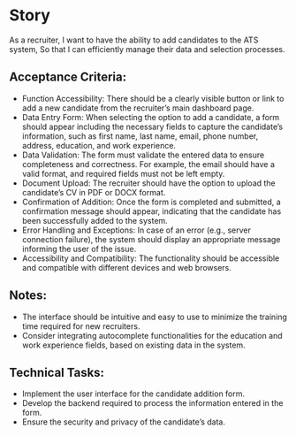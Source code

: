 # Story

As a recruiter,
I want to have the ability to add candidates to the ATS system,
So that I can efficiently manage their data and selection processes.

## Acceptance Criteria:
* Function Accessibility: There should be a clearly visible button or link to add a new candidate from the recruiter’s main dashboard page.
* Data Entry Form: When selecting the option to add a candidate, a form should appear including the necessary fields to capture the candidate’s information, such as first name, last name, email, phone number, address, education, and work experience.
* Data Validation: The form must validate the entered data to ensure completeness and correctness. For example, the email should have a valid format, and required fields must not be left empty.
* Document Upload: The recruiter should have the option to upload the candidate’s CV in PDF or DOCX format.
* Confirmation of Addition: Once the form is completed and submitted, a confirmation message should appear, indicating that the candidate has been successfully added to the system.
* Error Handling and Exceptions: In case of an error (e.g., server connection failure), the system should display an appropriate message informing the user of the issue.
* Accessibility and Compatibility: The functionality should be accessible and compatible with different devices and web browsers.

## Notes:
* The interface should be intuitive and easy to use to minimize the training time required for new recruiters.
* Consider integrating autocomplete functionalities for the education and work experience fields, based on existing data in the system.

## Technical Tasks:
* Implement the user interface for the candidate addition form.
* Develop the backend required to process the information entered in the form.
* Ensure the security and privacy of the candidate’s data.
